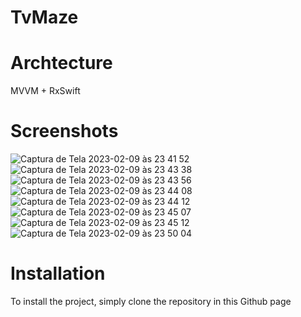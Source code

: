 # TvMaze

# Archtecture
MVVM + RxSwift

# Screenshots
![Captura de Tela 2023-02-09 às 23 41 52](https://user-images.githubusercontent.com/33814261/217987733-ed81d112-1a5d-4337-ad86-a59bc6ff8c98.png)
![Captura de Tela 2023-02-09 às 23 43 38](https://user-images.githubusercontent.com/33814261/217987736-1e6ce7a7-0e78-4dd9-beac-f2ccba52cc57.png)
![Captura de Tela 2023-02-09 às 23 43 56](https://user-images.githubusercontent.com/33814261/217987739-29dfc32d-02e7-448c-bd14-2640f5549eec.png)
![Captura de Tela 2023-02-09 às 23 44 08](https://user-images.githubusercontent.com/33814261/217987742-7dba9199-37a8-448b-a860-e07d956d3a93.png)
![Captura de Tela 2023-02-09 às 23 44 12](https://user-images.githubusercontent.com/33814261/217987747-1005d952-f7b4-4b73-a344-58269097b519.png)
![Captura de Tela 2023-02-09 às 23 45 07](https://user-images.githubusercontent.com/33814261/217987751-434dfc3f-8bae-4459-9e31-cab22dd615f7.png)
![Captura de Tela 2023-02-09 às 23 45 12](https://user-images.githubusercontent.com/33814261/217987753-d6e3831c-1078-4d1e-88f2-65f635961a18.png)
![Captura de Tela 2023-02-09 às 23 50 04](https://user-images.githubusercontent.com/33814261/217988159-d551dcb2-6f64-4214-9764-dfb599cd9d1b.png)

# Installation
To install the project, simply clone the repository in this Github page

